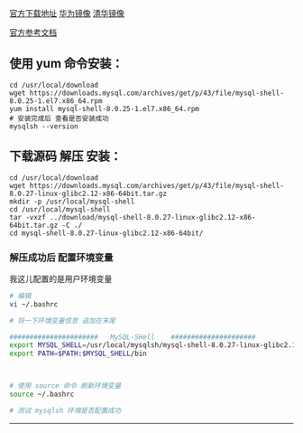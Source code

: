 



[官方下载地址][官方下载地址]   [华为镜像][华为镜像]   [清华镜像][清华镜像]

[官方参考文档][官方参考文档]



## 使用 yum 命令安装：


```shell
cd /usr/local/download
wget https://downloads.mysql.com/archives/get/p/43/file/mysql-shell-8.0.25-1.el7.x86_64.rpm
yum install mysql-shell-8.0.25-1.el7.x86_64.rpm 
# 安装完成后 查看是否安装成功 
mysqlsh --version
```



## 下载源码 解压 安装：

```shell
cd /usr/local/download
wget https://downloads.mysql.com/archives/get/p/43/file/mysql-shell-8.0.27-linux-glibc2.12-x86-64bit.tar.gz 
mkdir -p /usr/local/mysql-shell
cd /usr/local/mysql-shell
tar -vxzf ../download/mysql-shell-8.0.27-linux-glibc2.12-x86-64bit.tar.gz -C ./
cd mysql-shell-8.0.27-linux-glibc2.12-x86-64bit/
```

### 解压成功后 配置环境变量

我这儿配置的是用户环境变量

```sh
# 编辑
vi ~/.bashrc

# 将一下环境变量信息 追加在末尾

######################   MySQL-SHell    #####################
export MYSQL_SHELL=/usr/local/mysqlsh/mysql-shell-8.0.27-linux-glibc2.12-x86-64bit
export PATH=$PATH:$MYSQL_SHELL/bin



# 使用 source 命令 刷新环境变量
source ~/.bashrc

# 测试 mysqlsh 环境是否配置成功
```





---

[官方下载地址]:https://downloads.mysql.com/archives/shell/
[华为镜像]:https://repo.huaweicloud.com/mysql/Downloads/
[清华镜像]:https://mirrors.tuna.tsinghua.edu.cn/mysql/downloads/
[官方参考文档]:https://dev.mysql.com/doc/mysql-shell/8.0/en/
